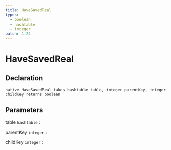 ```yaml
---
title: HaveSavedReal
types:
  - boolean
  - hashtable
  - integer
patch: 1.24
---
```


# HaveSavedReal

## Declaration

```jass
native HaveSavedReal takes hashtable table, integer parentKey, integer childKey returns boolean
```

## Parameters
table `hashtable`
: 

parentKey `integer`
: 

childKey `integer`
: 
